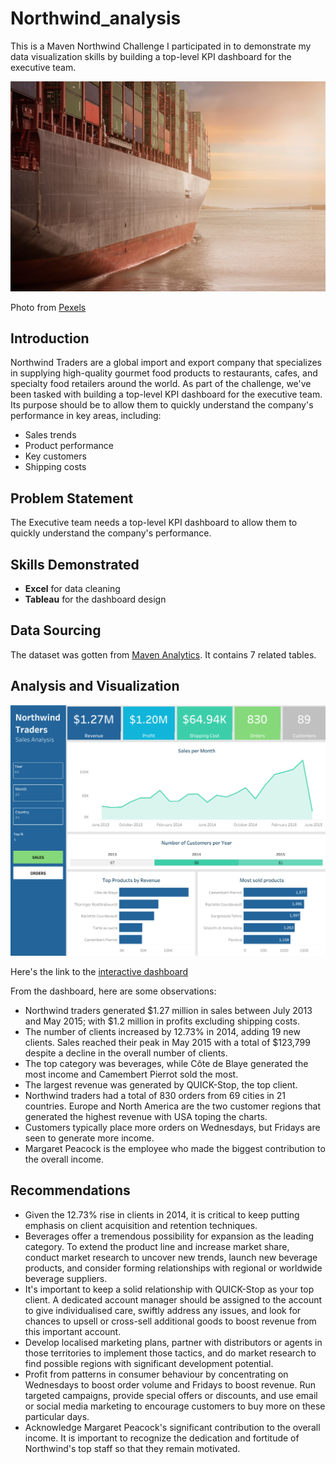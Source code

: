 # Northwind_analysis
This is a Maven Northwind Challenge I participated in to demonstrate my data visualization skills by building a top-level KPI dashboard for the executive team.

![Alt text](pexels-pixabay-262353.jpg)

Photo from [Pexels](https://www.pexels.com/photo/business-cargo-cargo-container-city-262353/)

## Introduction
Northwind Traders are a global import and export company that specializes in supplying high-quality gourmet food products to restaurants, cafes, and specialty food retailers around the world. As part of the challenge, we've been tasked with building a top-level KPI dashboard for the executive team. Its purpose should be to allow them to quickly understand the company's performance in key areas, including:
- Sales trends
- Product performance
- Key customers
- Shipping costs

## Problem Statement
The Executive team needs a top-level KPI dashboard to allow them to quickly understand the company's performance.

## Skills Demonstrated
- **Excel** for data cleaning
- **Tableau** for the dashboard design

## Data Sourcing
The dataset was gotten from [Maven Analytics](https://mavenanalytics.io/challenges/maven-northwind-challenge/24).
It contains 7 related tables.

## Analysis and Visualization
![Alt text](https://github.com/Esther-Aj/Northwind_analysis/blob/main/nw.jpg)

Here's the link to the [interactive dashboard](https://public.tableau.com/app/profile/esther.ajuzieogu/viz/NorthwindTraders_16861440753380/Dashboard1)

From the dashboard, here are some observations:
- Northwind traders generated $1.27 million in sales between July 2013 and May 2015; with $1.2 million in profits excluding shipping costs.
- The number of clients increased by 12.73% in 2014, adding 19 new clients. Sales reached their peak in May 2015 with a total of $123,799 despite a decline in the overall number of clients. 
- The top category was beverages, while Côte de Blaye generated the most income and Camembert Pierrot sold the most. 
- The largest revenue was generated by QUICK-Stop, the top client.
- Northwind traders had a total of 830 orders from 69 cities in 21 countries. Europe and North America are the two customer regions that generated the highest revenue with USA toping the charts. 
- Customers typically place more orders on Wednesdays, but Fridays are seen to generate more income. 
- Margaret Peacock is the employee who made the biggest contribution to the overall income.

## Recommendations
- Given the 12.73% rise in clients in 2014, it is critical to keep putting emphasis on client acquisition and retention techniques.
- Beverages offer a tremendous possibility for expansion as the leading category. To extend the product line and increase market share, conduct market research to uncover new trends, launch new beverage products, and consider forming relationships with regional or worldwide beverage suppliers.
- It's important to keep a solid relationship with QUICK-Stop as your top client. A dedicated account manager should be assigned to the account to give individualised care, swiftly address any issues, and look for chances to upsell or cross-sell additional goods to boost revenue from this important account.
- Develop localised marketing plans, partner with distributors or agents in those territories to implement those tactics, and do market research to find possible regions with significant development potential.
- Profit from patterns in consumer behaviour by concentrating on Wednesdays to boost order volume and Fridays to boost revenue. Run targeted campaigns, provide special offers or discounts, and use email or social media marketing to encourage customers to buy more on these particular days.
- Acknowledge Margaret Peacock's significant contribution to the overall income. It is important to recognize the dedication and fortitude of Northwind's top staff so that they remain motivated. 

  
